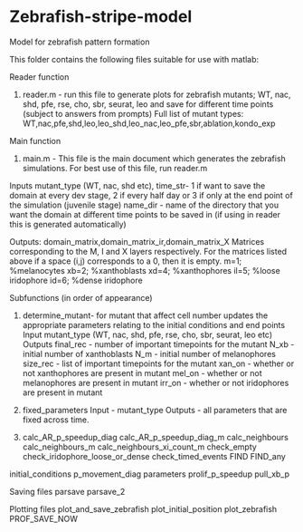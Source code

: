 # Zebrafish-stripe-model
Model for zebrafish pattern formation

This folder contains the following files suitable for use with matlab:

Reader function
1. reader.m - run this file to generate plots for zebrafish mutants; WT, nac, shd, pfe, rse, cho, sbr, seurat, leo and save for different time points (subject to answers from prompts)
Full list of mutant types:
WT,nac,pfe,shd,leo,leo_shd,leo_nac,leo_pfe,sbr,ablation,kondo_exp

Main function
1. main.m - This file is the main document which generates the zebrafish simulations. For best use of this file, run reader.m

Inputs 
mutant_type (WT, nac, shd etc), 
time_str- 1 if want to save the domain at every dev stage, 2 if every half day or 3 if only at the end point of the simulation (juvenile stage)
name_dir - name of the directory that you want the domain at different time points to be saved in (if using in reader this is generated automatically)

Outputs:
domain_matrix,domain_matrix_ir,domain_matrix_X
Matrices corresponding to the M, I and X layers respectively.
For the matrices listed above if a space (i,j) corresponds to a 0, then it is empty.
m=1; %melanocytes
xb=2; %xanthoblasts
xd=4; %xanthophores
il=5; %loose iridophore
id=6; %dense iridophore

Subfunctions (in order of appearance)

1. determine_mutant- for mutant that affect cell number updates the appropriate parameters relating to the initial conditions and end points
Input
mutant_type (WT, nac, shd, pfe, rse, cho, sbr, seurat, leo etc)
Outputs
final_rec - number of important timepoints for the mutant
N_xb - initial number of xanthoblasts
N_m - initial number of melanophores
size_rec - list of important timepoints for the mutant
xan_on - whether or not xanthophores are present in mutant
mel_on - whether or not melanophores are present in mutant
irr_on - whether or not iridophores are present in mutant

2. fixed_parameters
Input - mutant_type
Outputs - all parameters that are fixed across time.

2. calc_AR_p_speedup_diag
calc_AR_p_speedup_diag_m
calc_neighbours
calc_neighbours_m
calc_neighbours_xi_count_m
check_empty
check_iridophore_loose_or_dense
check_timed_events
FIND
FIND_any

initial_conditions
p_movement_diag
parameters
prolif_p_speedup
pull_xb_p

Saving files
parsave
parsave_2

Plotting files
plot_and_save_zebrafish
plot_initial_position
plot_zebrafish
PROF_SAVE_NOW


